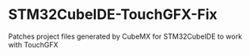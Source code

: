 # STM32CubeIDE-TouchGFX-Fix
Patches project files generated by CubeMX for STM32CubeIDE to work with TouchGFX
